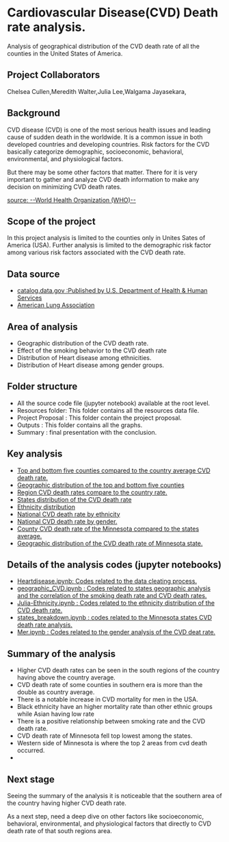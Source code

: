 # Cardiovascular Disease(CVD) Death rate analysis. 
Analysis of geographical distribution of the CVD death rate of all the counties in the United States of America. 

## Project Collaborators 
Chelsea Cullen,Meredith Walter,Julia Lee,Walgama Jayasekara,
 
## Background

CVD disease (CVD) is one of the most serious health issues and leading cause of sudden death in the worldwide. 
It is a common issue in both developed countries and developing countries. 
Risk factors for the CVD basically categorize demographic, socioeconomic, behavioral, environmental, and physiological factors.

But there may be some other factors that matter.
There for it is very important to gather and analyze CVD death information  to make any decision on minimizing CVD death rates.

[source: --World Health Organization (WHO)--](https://www.who.int/news-room/fact-sheets/detail/cardiovascular-diseases-(cvds))

## Scope of the project 
 
In this project analysis is limited to the counties only in Unites Sates of America (USA).
Further analysis is limited to the demographic risk factor among various risk factors associated with the CVD death rate. 

## Data source
- [catalog.data.gov :Published by U.S. Department of Health & Human Services](https://catalog.data.gov/dataset/national-health-and-nutrition-examination-survey-nhanes-national-cardiovascular-disease-su)
- [American Lung Association](lung.org/research)

## Area of analysis
- Geographic distribution of the CVD death rate.
- Effect of the smoking behavior to the CVD death rate  
- Distribution of Heart disease among ethnicities.
- Distribution of Heart disease among gender groups.

## Folder structure
- All the source code file (jupyter notebook) available at the root level.
- Resources folder: This folder contains all the resources data file. 
- Project Proposal : This folder contain the project proposal.
- Outputs : This folder contains all the graphs. 
- Summary : final presentation with the conclusion.

## Key analysis 
- [Top and bottom five counties compared to the country average CVD death rate.](Outputs/wa_top_bottom_counties.png)
- [Geographic distribution of the top and bottom five counties](Outputs/top_bottom_five_map.png)
- [Region CVD death rates compare to the country rate. ](Outputs/wa_region_rates.png)
- [States distribution of the CVD death rate](Outputs/states1.png)
- [Ethnicity distribution](Outputs/ethnicity1.png)
- [National CVD death rate by ethnicity](Outputs/ethnicity2.png)
- [National CVD death rate by gender.](Outputs/gender.png)
- [County CVD death rate of the Minnesota compared to the states average. ](Outputs/states2.png)
- [Geographic distribution of the CVD death rate of Minnesota state. ](Outputs/states4.png)
   
## Details of the analysis codes (jupyter notebooks)
- [Heartdisease.ipynb: Codes related to the data cleating process.](Heartdisease.ipynb)
- [geographic_CVD.ipynb : Codes related to states geographic analysis and the correlation of the smoking death rate and CVD death rates.](geographic_CVD.ipynb)  
- [Julia-Ethnicity.ipynb : Codes related to the ethnicity distribution of the CVD death rate.](Julia-Ethnicity.ipynb) 
- [states_breakdown.ipynb : codes related to the Minnesota states CVD death  rate analysis.]([states_breakdown.ipynb) 
- [Mer.ipynb : Codes related to the gender analysis of the CVD deat rate.](Mer.ipynb)

## Summary of the analysis
- Higher CVD death rates can be seen in the south regions of the country having above the country average.
- CVD death rate of some counties in southern era is more than the double as country average.
- There is a notable increase in CVD mortality for men in the USA.
- Black ethnicity  have an higher mortality rate than other ethnic groups while Asian having low rate
- There is a positive relationship between smoking rate and the CVD death rate.
- CVD death rate of Minnesota fell top lowest among the states.
- Western side of Minnesota is where the top 2 areas from cvd death occurred.
- 

## Next  stage 
Seeing the summary of the analysis it is noticeable that the southern area of the country having higher CVD death rate.

As a next step, need a deep dive on other factors like socioeconomic, behavioral, environmental, and physiological factors that directly to CVD death rate of that south regions area. 

